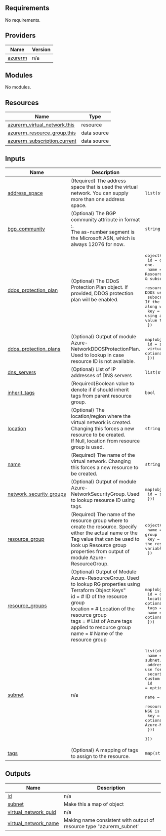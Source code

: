 <!-- BEGIN_TF_DOCS -->
## Requirements

No requirements.

## Providers

| Name | Version |
|------|---------|
| <a name="provider_azurerm"></a> [azurerm](#provider\_azurerm) | n/a |

## Modules

No modules.

## Resources

| Name | Type |
|------|------|
| [azurerm_virtual_network.this](https://registry.terraform.io/providers/hashicorp/azurerm/latest/docs/resources/virtual_network) | resource |
| [azurerm_resource_group.this](https://registry.terraform.io/providers/hashicorp/azurerm/latest/docs/data-sources/resource_group) | data source |
| [azurerm_subscription.current](https://registry.terraform.io/providers/hashicorp/azurerm/latest/docs/data-sources/subscription) | data source |

## Inputs

| Name | Description | Type | Default | Required |
|------|-------------|------|---------|:--------:|
| <a name="input_address_space"></a> [address\_space](#input\_address\_space) | (Required) The address space that is used the virtual network. You can supply more than one address space. | `list(string)` | n/a | yes |
| <a name="input_bgp_community"></a> [bgp\_community](#input\_bgp\_community) | (Optional) The BGP community attribute in format <as-number>:<community-value>.<br>  The as-number segment is the Microsoft ASN, which is always 12076 for now. | `string` | `null` | no |
| <a name="input_ddos_protection_plan"></a> [ddos\_protection\_plan](#input\_ddos\_protection\_plan) | (Optional) The DDoS Protection Plan object. If provided, DDOS protection plan will be enabled. | <pre>object({<br>    id                  = optional(string) # Specify ID if you have one.<br>    name                = optional(string) # Name of the DDOS ID. To be used with Resource Group(Optional, local.resource_group_name is used if null) & subscription_id( current is used if not specified )<br>    resource_group_name = optional(string) # Resource Group to lookup the DDOS using name. If Null, the <br>    subscription_id     = optional(string) # If the resource is located in a different subscription, specify this along with name and resource group name.<br>    key                 = optional(string) # If using an output of module Azure-NetworkDDOSProtectionPlan, use this value to perform a lookup instead<br>  })</pre> | `null` | no |
| <a name="input_ddos_protection_plans"></a> [ddos\_protection\_plans](#input\_ddos\_protection\_plans) | (Optional) Output of module Azure-NetworkDDOSProtectionPlan. Used to lookup in case resource ID is not available. | <pre>map(object({<br>    id                  = string<br>    virtual_network_ids = optional(list(string))<br>  }))</pre> | `null` | no |
| <a name="input_dns_servers"></a> [dns\_servers](#input\_dns\_servers) | (Optional) List of IP addresses of DNS servers | `list(string)` | `null` | no |
| <a name="input_inherit_tags"></a> [inherit\_tags](#input\_inherit\_tags) | (Required)Boolean value to denote if if should inherit tags from parent resource group. | `bool` | n/a | yes |
| <a name="input_location"></a> [location](#input\_location) | (Optional) The location/region where the virtual network is created. Changing this forces a new resource to be created. <br>  If Null, location from resource group is used. | `string` | `null` | no |
| <a name="input_name"></a> [name](#input\_name) | (Required) The name of the virtual network. Changing this forces a new resource to be created. | `string` | n/a | yes |
| <a name="input_network_security_groups"></a> [network\_security\_groups](#input\_network\_security\_groups) | (Optional) Output of module Azure-NetworkSecurityGroup. Used to lookup resource ID using tags. | <pre>map(object({<br>    id = string<br>  }))</pre> | `{}` | no |
| <a name="input_resource_group"></a> [resource\_group](#input\_resource\_group) | (Required) The name of the resource group where to create the resource. Specify either the actual name or the Tag value that can be used to look up Resource group properties from output of module Azure-ResourceGroup. | <pre>object({<br>    name = optional(string) # Name of the resource group<br>    key  = optional(string) # Terraform Object Key to use to find the resource group from output of module Azure-ResourceGroup supplied to variable "resource_groups"<br>  })</pre> | n/a | yes |
| <a name="input_resource_groups"></a> [resource\_groups](#input\_resource\_groups) | (Optional) Output of Module Azure-ResourceGroup. Used to lookup RG properties using Terraform Object Keys"<br>    id       = # ID of the resource group<br>    location = # Location of the resource group<br>    tags     = # List of Azure tags applied to resource group<br>    name     = # Name of the resource group | <pre>map(object({<br>    id       = optional(string)<br>    location = optional(string)<br>    tags     = optional(map(string))<br>    name     = optional(string)<br>  }))</pre> | `{}` | no |
| <a name="input_subnet"></a> [subnet](#input\_subnet) | n/a | <pre>list(object({<br>    name           = string                  # (Required)  The name of the subnet.<br>    address_prefix = string                  # (Required)  The address prefix to use for the subnet.<br>    security_group = optional(object({       # (Optional)  Custom object describing NSG details to be attached to the subnet<br>      id                  = optional(string) # (Optional)  Resource ID of the NSG if available<br>      name                = optional(string) # (Optional)  Name of the NSG<br>      resource_group_name = optional(string) # (Optional)  Resource Group where NSG is placed. If Name is provided, will be used to lookup<br>      key                 = optional(string) # When using the ouput of module Azure-NetworkSecuritygroup, use this to perform a lookup.<br>    }))<br>  }))</pre> | `null` | no |
| <a name="input_tags"></a> [tags](#input\_tags) | (Optional) A mapping of tags to assign to the resource. | `map(string)` | `{}` | no |

## Outputs

| Name | Description |
|------|-------------|
| <a name="output_id"></a> [id](#output\_id) | n/a |
| <a name="output_subnet"></a> [subnet](#output\_subnet) | Make this a map of object |
| <a name="output_virtual_network_guid"></a> [virtual\_network\_guid](#output\_virtual\_network\_guid) | n/a |
| <a name="output_virtual_network_name"></a> [virtual\_network\_name](#output\_virtual\_network\_name) | Making name consistent with output of resource type  "azurerm\_subnet' |
<!-- END_TF_DOCS -->